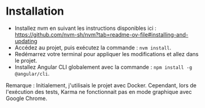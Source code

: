# Installation

- Installez nvm en suivant les instructions disponibles ici : https://github.com/nvm-sh/nvm?tab=readme-ov-file#installing-and-updating
- Accédez au projet, puis exécutez la commande : `nvm install`.
- Redémarrez votre terminal pour appliquer les modifications et allez dans le projet.
- Installez Angular CLI globalement avec la commande : `npm install -g @angular/cli`.

Remarque : Initialement, j'utilisais le projet avec Docker. Cependant, lors de l'exécution des tests,
Karma ne fonctionnait pas en mode graphique avec Google Chrome.
